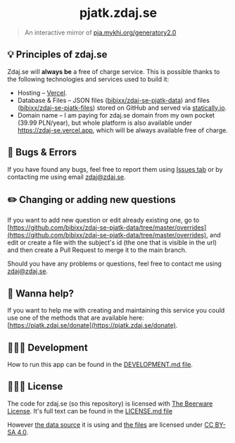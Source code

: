 <h1 align="center">pjatk.zdaj.se</h1>

> An interactive mirror of [pja.mykhi.org/generatory2.0](https://pja.mykhi.org/generatory2.0)

## 💡 Principles of zdaj.se

Zdaj.se will **always be** a free of charge service. This is possible thanks to the following technologies and services used to build it:

- Hosting – [Vercel](https://vercel.com/).
- Database & Files – JSON files ([bibixx/zdaj-se-pjatk-data](https://github.com/bibixx/zdaj-se-pjatk-data)) and files ([bibixx/zdaj-se-pjatk-files](https://github.com/bibixx/zdaj-se-pjatk-files)) stored on GitHub and served via [statically.io](https://statically.io/).
- Domain name – I am paying for zdaj.se domain from my own pocket (39.99 PLN/year), but whole platform is also available under https://zdaj-se.vercel.app, which will be always available free of charge.

## 🐛 Bugs & Errors

If you have found any bugs, feel free to report them using [Issues tab](https://github.com/bibixx/zdaj-se-pjatk/issues) or by contacting me using email [zdaj@zdaj.se](mailto:zdaj@zdaj.se).

## ✏️ Changing or adding new questions

If you want to add new question or edit already existing one, go to [https://github.com/bibixx/zdaj-se-pjatk-data/tree/master/overrides](https://github.com/bibixx/zdaj-se-pjatk-data/tree/master/overrides), and edit or create a file with the subject's id (the one that is visible in the url) and then create a Pull Request to merge it to the main branch.

Should you have any problems or questions, feel free to contact me using [zdaj@zdaj.se](mailto:zdaj@zdaj.se.).

## 🍻 Wanna help?

If you want to help me with creating and maintaining this service you could use one of the methods that are available here: [https://pjatk.zdaj.se/donate](https://pjatk.zdaj.se/donate).

## 👨🏻‍💻 Development

How to run this app can be found in the [DEVELOPMENT.md file](./DEVELOPMENT.md).

## 👮🏻‍♂️ License

The code for zdaj.se (so this repository) is licensed with [The Beerware License](https://tldrlegal.com/license/beerware-license). It's full text can be found in the [LICENSE.md file](./LICENSE.md)

However [the data source](https://github.com/bibixx/zdaj-se-pjatk-data) it is using and [the files](https://github.com/bibixx/zdaj-se-pjatk-files) are licensed under [CC BY-SA 4.0](https://github.com/bibixx/zdaj-se-pjatk-data/blob/master/LICENSE.md).
